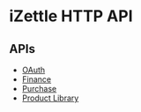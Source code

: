 # iZettle HTTP API

## APIs

 - [OAuth](authorization.adoc)
 - [Finance](finance.adoc)
 - [Purchase](purchase.adoc)
 - [Product Library](product-library.adoc)
